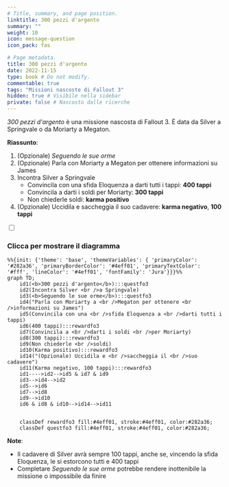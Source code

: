 ```yaml
---
# Title, summary, and page position.
linktitle: 300 pezzi d'argento
summary: ""
weight: 10
icon: message-question
icon_pack: fas

# Page metadata.
title: 300 pezzi d'argento
date: 2022-11-15
type: book # Do not modify.
commentable: true
tags: "Missioni nascoste di Fallout 3"
hidden: true # Visibile nella sidebar
private: false # Nascosto dalle ricerche
---
```


<div class="fo3">


*300 pezzi d'argento* è una missione nascosta di Fallout 3. È data da Silver a Springvale o da Moriarty a Megaton.

**Riassunto**:
1. (Opzionale) *Seguendo le sue orme*
2. (Opzionale) Parla con Moriarty a Megaton per ottenere informazioni su James
3. Incontra Silver a Springvale
   - Convincila con una sfida Eloquenza a darti tutti i tappi: **400 tappi**
   - Convincila a darti i soldi per Moriarty: **300 tappi**
   - Non chiederle soldi: **karma positivo**
4. (Opzionale) Uccidila e saccheggia il suo cadavere: **karma negativo**, **100 tappi**


<section class="chart-collapse">
<input type="checkbox" name="collapse2" id="handle2">
<h3 class="handle">
<label for="handle2">Clicca per mostrare il diagramma</label>
</h3>
<div class="content">

```mermaid
%%{init: {'theme': 'base', 'themeVariables': { 'primaryColor': '#282a36', 'primaryBorderColor': '#4eff01', 'primaryTextColor': '#fff', 'lineColor': '#4eff01', 'fontFamily': 'Jura'}}}%%
graph TD;
    id1(<b>300 pezzi d'argento</b>):::questfo3
    id2(Incontra Silver <br />a Springvale)
    id3(<b>Seguendo le sue orme</b>):::questfo3
    id4("Parla con Moriarty a <br />Megaton per ottenere <br />informazioni su James")
    id5(Convincila con una <br />sfida Eloquenza a <br />darti tutti i tappi)
    id6(400 tappi):::rewardfo3
    id7(Convincila a <br />darti i soldi <br />per Moriarty)
    id8(300 tappi):::rewardfo3
    id9(Non chiederle <br />soldi) 
    id10(Karma positivo):::rewardfo3
    id14("(Opzionale) Uccidila e <br />saccheggia il <br />suo cadavere")
    id11(Karma negativo, 100 tappi):::rewardfo3
    id1---->id2-->id5 & id7 & id9
    id3-->id4-->id2
    id5-->id6
    id7-->id8
    id9-->id10
    id6 & id8 & id10-->id14-->id11
    
    
    classDef rewardfo3 fill:#4eff01, stroke:#4eff01, color:#282a36;
    classDef questfo3 fill:#4eff01, stroke:#4eff01, color:#282a36;
```

</div>
</section>



**Note**:
- Il cadavere di Silver avrà sempre 100 tappi, anche se, vincendo la sfida Eloquenza, le si estorcono tutti e 400 tappi
- Completare *Seguendo le sue orme* potrebbe rendere inottenibile la missione o impossibile da finire

</div>